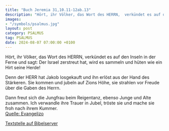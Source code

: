 ```yaml
---
title: "Buch Jeremia 31,10.11-12ab.13"
description: "Hört, ihr Völker, das Wort des HERRN,  verkündet es auf den Inseln in der Ferne und sagt:  Der Israel zerstreut hat, wird es sammeln  und hüten wie ein Hirt seine Herde!  Denn der HERR hat Jakob losgekauft  und ihn erlöst aus der Hand des Stärkeren. Sie kommen und jubeln auf ...."
images:
- "/symbols/psalmus.jpg"
layout: post
category: PSALMUS
tag: PSALMUS
date: 2024-08-07 07:00:00 +0100
---
```

Hört, ihr Völker, das Wort des HERRN, 
verkündet es auf den Inseln in der Ferne und sagt: 
Der Israel zerstreut hat, wird es sammeln 
und hüten wie ein Hirt seine Herde!

Denn der HERR hat Jakob losgekauft 
und ihn erlöst aus der Hand des Stärkeren.
Sie kommen und jubeln auf Zions Höhe,
sie strahlen vor Freude über die Gaben des Herrn.<!--more-->

Dann freut sich die Jungfrau beim Reigentanz, 
ebenso Junge und Alte zusammen. 
Ich verwandle ihre Trauer in Jubel, 
tröste sie und mache sie froh nach ihrem Kummer.<br>
[Quelle: Evangelizo](https://evangeliumtagfuertag.org/DE/gospel)

[Textstelle auf Bibelserver](https://www.bibleserver.com/EU/ps31,10.11-12ab.13)
